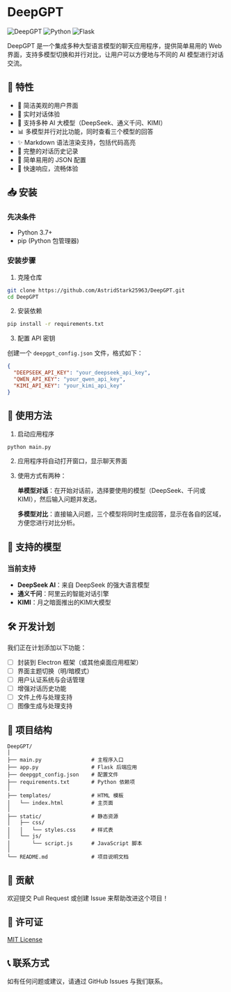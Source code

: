 # DeepGPT

![DeepGPT](https://img.shields.io/badge/DeepGPT-v0.2.0-blue)
![Python](https://img.shields.io/badge/Python-3.7+-green)
![Flask](https://img.shields.io/badge/Flask-2.3+-red)

DeepGPT 是一个集成多种大型语言模型的聊天应用程序，提供简单易用的 Web 界面，支持多模型切换和并行对比，让用户可以方便地与不同的 AI 模型进行对话交流。

## 🌟 特性

- 🚀 简洁美观的用户界面
- 🔄 实时对话体验
- 🔀 支持多种 AI 大模型（DeepSeek、通义千问、KIMI）
- 📊 多模型并行对比功能，同时查看三个模型的回答
- ✨ Markdown 语法渲染支持，包括代码高亮
- 📝 完整的对话历史记录
- 🔧 简单易用的 JSON 配置
- 💨 快速响应，流畅体验

## 📥 安装

### 先决条件

- Python 3.7+
- pip (Python 包管理器)

### 安装步骤

1. 克隆仓库

```bash
git clone https://github.com/AstridStark25963/DeepGPT.git
cd DeepGPT
```

2. 安装依赖

```bash
pip install -r requirements.txt
```

3. 配置 API 密钥

创建一个 `deepgpt_config.json` 文件，格式如下：

```json
{
  "DEEPSEEK_API_KEY": "your_deepseek_api_key",
  "QWEN_API_KEY": "your_qwen_api_key",
  "KIMI_API_KEY": "your_kimi_api_key"
}
```

## 🚀 使用方法

1. 启动应用程序

```bash
python main.py
```

2. 应用程序将自动打开窗口，显示聊天界面

3. 使用方式有两种：

   **单模型对话**：在开始对话前，选择要使用的模型（DeepSeek、千问或KIMI），然后输入问题并发送。
   
   **多模型对比**：直接输入问题，三个模型将同时生成回答，显示在各自的区域，方便您进行对比分析。

## 🤖 支持的模型

### 当前支持

- **DeepSeek AI**：来自 DeepSeek 的强大语言模型
- **通义千问**：阿里云的智能对话引擎
- **KIMI**：月之暗面推出的KIMI大模型

## 🛠️ 开发计划

我们正在计划添加以下功能：

- [ ] 封装到 Electron 框架（或其他桌面应用框架）
- [ ] 界面主题切换（明/暗模式）
- [ ] 用户认证系统与会话管理
- [ ] 增强对话历史功能
- [ ] 文件上传与处理支持
- [ ] 图像生成与处理支持

## 🔧 项目结构

```
DeepGPT/
│
├── main.py                # 主程序入口
├── app.py                 # Flask 后端应用
├── deepgpt_config.json    # 配置文件
├── requirements.txt       # Python 依赖项
│
├── templates/             # HTML 模板
│   └── index.html         # 主页面
│
├── static/                # 静态资源
│   ├── css/
│   │   └── styles.css     # 样式表
│   └── js/
│       └── script.js      # JavaScript 脚本
│
└── README.md              # 项目说明文档
```

## 🤝 贡献

欢迎提交 Pull Request 或创建 Issue 来帮助改进这个项目！

## 📃 许可证

[MIT License](LICENSE)

## 📞 联系方式

如有任何问题或建议，请通过 GitHub Issues 与我们联系。
